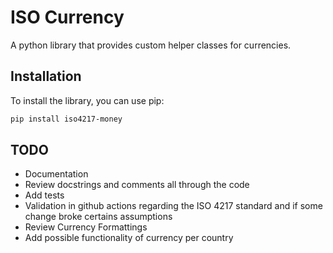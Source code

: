 # ISO Currency

A python library that provides custom helper classes for currencies.

## Installation

To install the library, you can use pip:

```bash
pip install iso4217-money
```


## TODO
- Documentation
- Review docstrings and comments all through the code
- Add tests
- Validation in github actions regarding the ISO 4217 standard and if some change broke certains assumptions
- Review Currency Formattings
- Add possible functionality of currency per country